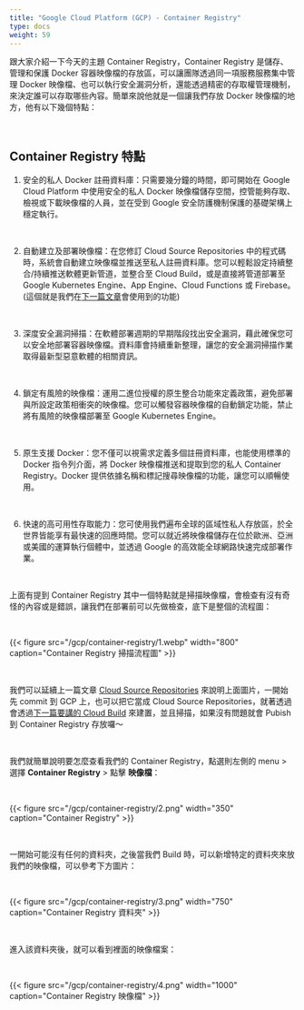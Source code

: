 ```yaml
---
title: "Google Cloud Platform (GCP) - Container Registry"
type: docs
weight: 59
---
```


跟大家介紹一下今天的主題 Container Registry，Container Registry 是儲存、管理和保護 Docker 容器映像檔的存放區，可以讓團隊透過同一項服務服務集中管理 Docker 映像檔、也可以執行安全漏洞分析，還能透過精密的存取權管理機制，來決定誰可以存取哪些內容。簡單來說他就是一個讓我們存放 Docker 映像檔的地方，他有以下幾個特點：

<br>

## Container Registry 特點

1. 安全的私人 Docker 註冊資料庫：只需要幾分鐘的時間，即可開始在 Google Cloud Platform 中使用安全的私人 Docker 映像檔儲存空間，控管能夠存取、檢視或下載映像檔的人員，並在受到 Google 安全防護機制保護的基礎架構上穩定執行。

<br>

2. 自動建立及部署映像檔：在您修訂 Cloud Source Repositories 中的程式碼時，系統會自動建立映像檔並推送至私人註冊資料庫。您可以輕鬆設定持續整合/持續推送軟體更新管道，並整合至 Cloud Build，或是直接將管道部署至 Google Kubernetes Engine、App Engine、Cloud Functions 或 Firebase。(這個就是我們在[下一篇文章](/blog/gcp/cloud-build/)會使用到的功能)

<br>

3. 深度安全漏洞掃描：在軟體部署週期的早期階段找出安全漏洞，藉此確保您可以安全地部署容器映像檔。資料庫會持續重新整理，讓您的安全漏洞掃描作業取得最新型惡意軟體的相關資訊。

<br>

4. 鎖定有風險的映像檔：運用二進位授權的原生整合功能來定義政策，避免部署與所設定政策相衝突的映像檔。您可以觸發容器映像檔的自動鎖定功能，禁止將有風險的映像檔部署至 Google Kubernetes Engine。

<br>

5. 原生支援 Docker：您不僅可以視需求定義多個註冊資料庫，也能使用標準的 Docker 指令列介面，將 Docker 映像檔推送和提取到您的私人 Container Registry。Docker 提供依據名稱和標記搜尋映像檔的功能，讓您可以順暢使用。

<br>

6. 快速的高可用性存取能力：您可使用我們遍布全球的區域性私人存放區，於全世界皆能享有最快速的回應時間。您可以就近將映像檔儲存在位於歐洲、亞洲或美國的運算執行個體中，並透過 Google 的高效能全球網路快速完成部署作業。

<br>

上面有提到 Container Registry 其中一個特點就是掃描映像檔，會檢查有沒有奇怪的內容或是錯誤，讓我們在部署前可以先做檢查，底下是整個的流程圖：

<br>

{{< figure src="/gcp/container-registry/1.webp" width="800" caption="Container Registry 掃描流程圖" >}}

<br>

我們可以延續上一篇文章 [Cloud Source Repositories](/blog/gcp/cloud-source-repositories/) 來說明上面圖片，一開始先 commit 到 GCP 上，也可以把它當成 Cloud Source Repositories，就著透過會透過[下一篇要講的 Cloud Build](/blog/gcp/cloud-build/) 來建置，並且掃描，如果沒有問題就會 Pubish 到 Container Registry 存放囉～

<br>

我們就簡單說明要怎麼查看我們的 Container Registry，點選則左側的 menu > 選擇 **Container Registry** > 點擊 **映像檔**：

<br>

{{< figure src="/gcp/container-registry/2.png" width="350" caption="Container Registry" >}}

<br>

一開始可能沒有任何的資料夾，之後當我們 Build 時，可以新增特定的資料夾來放我們的映像檔，可以參考下方圖片：

<br>

{{< figure src="/gcp/container-registry/3.png" width="750" caption="Container Registry 資料夾" >}}

<br>

進入該資料夾後，就可以看到裡面的映像檔案：

<br>

{{< figure src="/gcp/container-registry/4.png" width="1000" caption="Container Registry 映像檔" >}}
